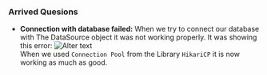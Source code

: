 ### Arrived Quesions
- **Connection with database failed:** When we try to connect our database with The DataSource object
  it was not working properly. It was showing this error:
  ![Alter text](https://github.com/ImranHossain00/Simple-Projects-with-JAVA/blob/main/Khoj_The_Search/dummy/images/DatabaseError_1.jpg9o)
  <br/>
  When we used `Connection Pool` from the Library `HikariCP` it is now working as much as good.